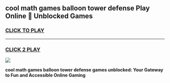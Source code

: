 
## cool math games balloon tower defense Play Online 👋 Unblocked Games
<h3>
<a href="https://news.freeplayer.one?title=cool_math_games_balloon_tower_defense&ref=17CMG">CLICK TO PLAY</a></h3>
<hr>

<h3>
<a href="https://news.freeplayer.one?title=cool_math_games_balloon_tower_defense&ref=17CMG">CLICK 2 PLAY</a>
  
</h3>

<a href="https://news.freeplayer.one?title=cool_math_games_balloon_tower_defense&ref=17CMG/"><img src="https://clearcache.store/games.png"></a>


**cool math games balloon tower defense games unblocked: Your Gateway to Fun and Accessible Online Gaming**
